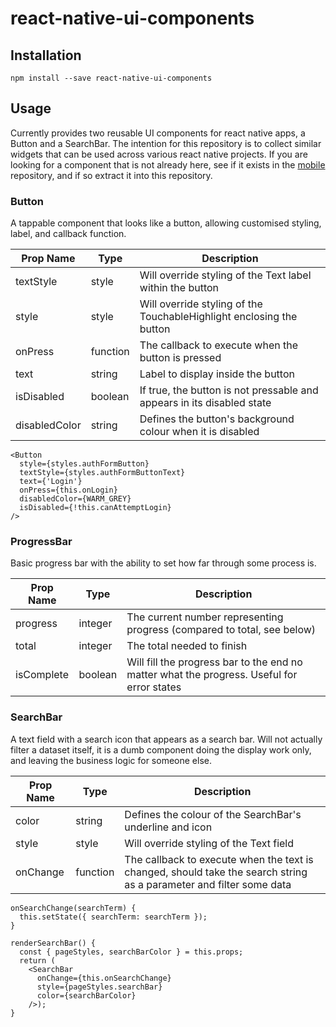 # react-native-ui-components

## Installation
```npm install --save react-native-ui-components```

## Usage
Currently provides two reusable UI components for react native apps, a Button and a SearchBar. The intention for this repository is to collect similar widgets that can be used across various react native projects. If you are looking for a component that is not already here, see if it exists in the [mobile](https://github.com/sussol/mobile) repository, and if so extract it into this repository.

### Button
A tappable component that looks like a button, allowing customised styling, label, and callback function.

| Prop Name     | Type     | Description                                                            |
| ------------- | -------- | ---------------------------------------------------------------------- |
| textStyle     | style    | Will override styling of the Text label within the button              |
| style         | style    | Will override styling of the TouchableHighlight enclosing the button   |
| onPress       | function | The callback to execute when the button is pressed                     |
| text          | string   | Label to display inside the button                                     |
| isDisabled    | boolean  | If true, the button is not pressable and appears in its disabled state |
| disabledColor | string   | Defines the button's background colour when it is disabled             |

```
<Button
  style={styles.authFormButton}
  textStyle={styles.authFormButtonText}
  text={'Login'}
  onPress={this.onLogin}
  disabledColor={WARM_GREY}
  isDisabled={!this.canAttemptLogin}
/>
```

### ProgressBar
Basic progress bar with the ability to set how far through some process is.

| Prop Name  | Type     | Description                                                                                                             |
| ---------- | -------- | ----------------------------------------------------------------------------------------------------------------------- |
| progress   | integer  | The current number representing progress (compared to total, see below)                                                 |
| total      | integer  | The total needed to finish                                                                                              |
| isComplete | boolean  | Will fill the progress bar to the end no matter what the progress. Useful for error states                              |

### SearchBar
A text field with a search icon that appears as a search bar. Will not actually filter a dataset itself, it is a dumb component doing the display work only, and leaving the business logic for someone else.

| Prop Name | Type     | Description                                                                                                             |
| --------- | -------- | ----------------------------------------------------------------------------------------------------------------------- |
| color     | string   | Defines the colour of the SearchBar's underline and icon                                                                |
| style     | style    | Will override styling of the Text field                                                                                 |
| onChange  | function | The callback to execute when the text is changed, should take the search string as a parameter and filter some data |

```
onSearchChange(searchTerm) {
  this.setState({ searchTerm: searchTerm });
}

renderSearchBar() {
  const { pageStyles, searchBarColor } = this.props;
  return (
    <SearchBar
      onChange={this.onSearchChange}
      style={pageStyles.searchBar}
      color={searchBarColor}
    />);
}
```
